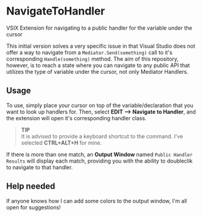 # NavigateToHandler
VSIX Extension for navigating to a public handler for the variable under the cursor

This initial version solves a very specific issue in that Visual Studio does not offer a way to navigate from a `Mediator.Send(something)` call to it's corresponding `Handle(something)` method.
The aim of this repository, however, is to reach a state where you can navigate to any public API that utilizes the type of variable under the cursor, not only Mediator Handlers. 

## Usage
To use, simply place your cursor on top of the variable/declaration that you want to look up handlers for. Then, select **EDIT --> Navigate to Handler**, and the extension will open it's corresponding handler class.

> **TIP** <br />
> It is advised to provide a keyboard shortcut to the command. I've selected **CTRL+ALT+H** for mine. 

If there is more than one match, an **Output Window** named `Public Handler Results` will display each match, providing you with the ability to doubleclik to navigate to that handler. 

## Help needed
If anyone knows how I can add some colors to the output window, I'm all open for suggestions!
